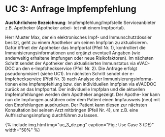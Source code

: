 # UC 3: Anfrage Impfempfehlung

**Ausführlichere Bezeichnung**: Impfempfehlung/Impfstelle Serviceanbieter z.B. Apotheker (Apotheker arbei-
tet mit einem Impfportal).

Herr Muster Max, der ein elektronisches Impf- und Immunschutzdossier besitzt, geht zu einem Apotheker
um seinen Impfplan zu aktualisieren. Dafür öffnet der Apotheker das Impfportal (Pfeil Nr. 1), kontrolliert die
Immunisierungsinformationen und ergänzt eventuell Angaben (wie anderweitig erhaltene Impfungen oder
neue Risikofaktoren). Im nächsten Schritt sendet der Apotheker den aktualisierten Immunstatus via eVAC-
DOC an den e-Impfcheckservice (Pfeil Nr. 2). Die Anfrage erfolgt pseudonymisiert (siehe UC1).
Im nächsten Schritt sendet der e-Impfcheckservice (Pfeil Nr. 3) nach Analyse der Immunisierungsinforma-
tionen eine Impfempfehlung bzw. den individuellen Impfplan via eVACDOC zurück an das Impfportal. Der
individuelle Impfplan und die aktuellen Impfempfehlungen werden dem Apotheker angezeigt. Der Apothe-
ker kann nun die Impfungen ausführen oder dem Patient einen Impfausweis (neu) mit den Empfehlungen
ausdrucken. Der Patient kann diesen zur nächsten Konsultation bei seinem Arzt mitbringen (Pfeil Nr. 4), um
z.B. eine Auffrischungsimpfung durchführen zu lassen.

{% include img.html img="uc_3_de.png" caption="Fig.: Use Case 3 (DE)" width="50%" %}
